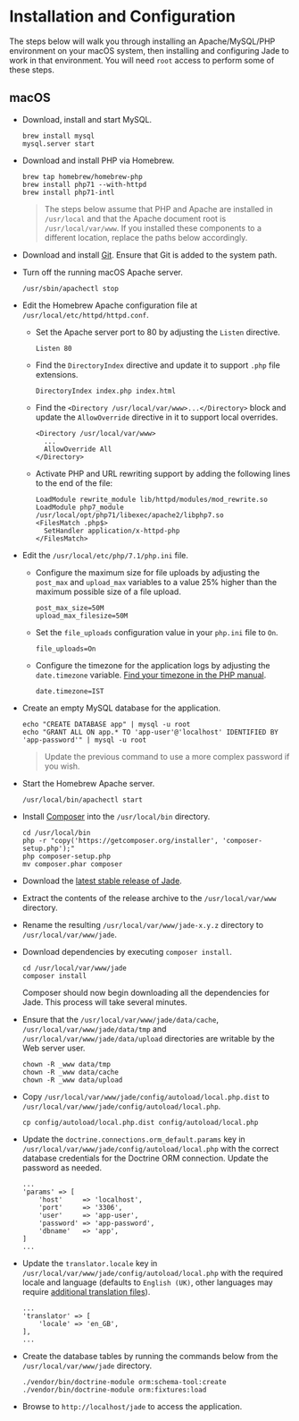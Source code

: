 # Installation and Configuration

The steps below will walk you through installing an Apache/MySQL/PHP environment on your macOS system, then installing and configuring Jade to work in that environment. You will need `root` access to perform some of these steps.

## macOS

* Download, install and start MySQL.

      brew install mysql
      mysql.server start

* Download and install PHP via Homebrew.

      brew tap homebrew/homebrew-php
      brew install php71 --with-httpd
      brew install php71-intl

    > The steps below assume that PHP and Apache are installed in `/usr/local` and that the Apache document root is `/usr/local/var/www`. If you installed these components to a different location, replace the paths below accordingly.

* Download and install [Git](https://git-scm.com/download/mac). Ensure that Git is added to the system path.

* Turn off the running macOS Apache server.

      /usr/sbin/apachectl stop

* Edit the Homebrew Apache configuration file at `/usr/local/etc/httpd/httpd.conf`.

    * Set the Apache server port to 80 by adjusting the `Listen` directive.

          Listen 80

    * Find the `DirectoryIndex` directive and update it to support `.php` file extensions.

          DirectoryIndex index.php index.html

    * Find the `<Directory /usr/local/var/www>...</Directory>` block and update the `AllowOverride` directive in it to support local overrides.

          <Directory /usr/local/var/www>
            ...
            AllowOverride All
          </Directory>

    * Activate PHP and URL rewriting support by adding the following lines to the end of the file:

          LoadModule rewrite_module lib/httpd/modules/mod_rewrite.so
          LoadModule php7_module /usr/local/opt/php71/libexec/apache2/libphp7.so
          <FilesMatch .php$>
            SetHandler application/x-httpd-php
          </FilesMatch>

* Edit the `/usr/local/etc/php/7.1/php.ini` file.

    * Configure the maximum size for file uploads by adjusting the `post_max` and `upload_max` variables to a value 25% higher than the maximum possible size of a file upload.

          post_max_size=50M
          upload_max_filesize=50M

    * Set the `file_uploads` configuration value in your `php.ini` file to `On`.

          file_uploads=On

    * Configure the timezone for the application logs by adjusting the `date.timezone` variable. [Find your timezone in the PHP manual](http://php.net/manual/en/timezones.php).

          date.timezone=IST

* Create an empty MySQL database for the application.

      echo "CREATE DATABASE app" | mysql -u root
      echo "GRANT ALL ON app.* TO 'app-user'@'localhost' IDENTIFIED BY 'app-password'" | mysql -u root

  > Update the previous command to use a more complex password if you wish.

* Start the Homebrew Apache server.

      /usr/local/bin/apachectl start

* Install [Composer](https://getcomposer.org) into the `/usr/local/bin` directory.

      cd /usr/local/bin
      php -r "copy('https://getcomposer.org/installer', 'composer-setup.php');"
      php composer-setup.php
      mv composer.phar composer

* Download the [latest stable release of Jade](https://github.com/vvaswani/jade/releases).
* Extract the contents of the release archive to the `/usr/local/var/www` directory.
* Rename the resulting `/usr/local/var/www/jade-x.y.z` directory to `/usr/local/var/www/jade`.
* Download dependencies by executing `composer install`.

      cd /usr/local/var/www/jade
      composer install

  Composer should now begin downloading all the dependencies for Jade. This process will take several minutes.

* Ensure that the `/usr/local/var/www/jade/data/cache`, `/usr/local/var/www/jade/data/tmp` and `/usr/local/var/www/jade/data/upload` directories are writable by the Web server user.

      chown -R _www data/tmp
      chown -R _www data/cache
      chown -R _www data/upload

* Copy `/usr/local/var/www/jade/config/autoload/local.php.dist` to `/usr/local/var/www/jade/config/autoload/local.php`.

      cp config/autoload/local.php.dist config/autoload/local.php

* Update the `doctrine.connections.orm_default.params` key in `/usr/local/var/www/jade/config/autoload/local.php` with the correct database credentials for the Doctrine ORM connection. Update the password as needed.

      ...
      'params' => [
          'host'     => 'localhost',
          'port'     => '3306',
          'user'     => 'app-user',
          'password' => 'app-password',
          'dbname'   => 'app',
      ]
      ...

* Update the `translator.locale` key in `/usr/local/var/www/jade/config/autoload/local.php` with the required locale and language (defaults to `English (UK)`, other languages may require [additional translation files](LOCALIZATION.md)).

      ...
      'translator' => [
          'locale' => 'en_GB',
      ],
      ...

* Create the database tables by running the commands below from the `/usr/local/var/www/jade` directory.

      ./vendor/bin/doctrine-module orm:schema-tool:create
      ./vendor/bin/doctrine-module orm:fixtures:load

* Browse to `http://localhost/jade` to access the application.